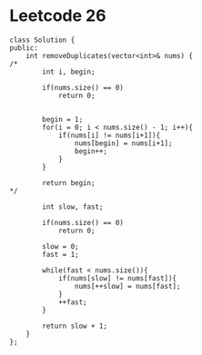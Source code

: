 # Leetcode 26
    class Solution {
    public:
        int removeDuplicates(vector<int>& nums) {
    /*
            int i, begin;

            if(nums.size() == 0)
                return 0;


            begin = 1;
            for(i = 0; i < nums.size() - 1; i++){
                if(nums[i] != nums[i+1]){
                    nums[begin] = nums[i+1];
                    begin++;
                }
            }

            return begin;
    */

            int slow, fast;

            if(nums.size() == 0)
                return 0;

            slow = 0;
            fast = 1;

            while(fast < nums.size()){
                if(nums[slow] != nums[fast]){
                    nums[++slow] = nums[fast];
                }
                ++fast;
            }

            return slow + 1;
        }
    };
